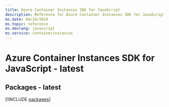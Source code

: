 ```yaml
---
title: Azure Container Instances SDK for JavaScript
description: Reference for Azure Container Instances SDK for JavaScript
ms.date: 04/24/2024
ms.topic: reference
ms.devlang: javascript
ms.service: containerinstances
---
```

# Azure Container Instances SDK for JavaScript - latest
## Packages - latest
[!INCLUDE [packages](container-instances-index.md)]